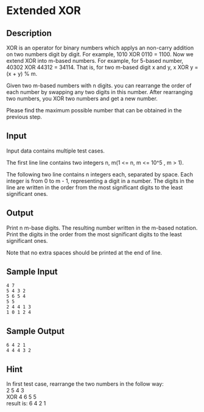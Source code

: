 # Extended XOR
## Description
XOR is an operator for binary numbers which applys an non-carry addition on
two numbers digit by digit. For example, 1010 XOR 0110 = 1100. Now we extend XOR
into m-based numbers. For example, for 5-based number, 40302 XOR 44312 = 34114.
That is, for two m-based digit x and y, x XOR y = (x + y) % m.

Given two m-based numbers with n digits. you can rearrange the order of each
number by swapping any two digits in this number. After rearranging two numbers,
you XOR two numbers and get a new number.

Please find the maximum possible number that can be obtained in the previous
step.

## Input
Input data contains multiple test cases.

The first line line contains two integers n, m(1 <= n, m <= 10^5 , m > 1).

The following two line contains n integers each, separated by space. Each
integer is from 0 to m - 1, representing a digit in a number. The digits in the
line are written in the order from the most significant digits to the least
significant ones.

## Output
Print n m-base digits. The resulting number written in the m-based
notation. Print the digits in the order from the most significant digits to the
least significant ones.

Note that no extra spaces should be printed at the end of line.

## Sample Input
```
4 7
5 4 3 2  
5 6 5 4  
5 5  
2 4 4 1 3  
1 0 1 2 4  
```

## Sample Output
```
6 4 2 1  
4 4 4 3 2  
```

## Hint
In first test case, rearrange the two numbers in the follow way:  
            2 5 4 3  
      XOR   4 6 5 5  
result is:  6 4 2 1  

